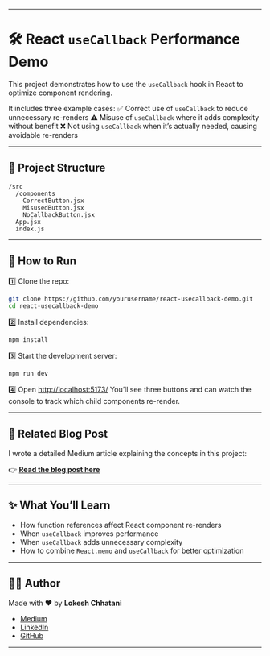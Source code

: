 
---

# 🛠 React `useCallback` Performance Demo

This project demonstrates how to use the `useCallback` hook in React to optimize component rendering.

It includes three example cases:
✅ Correct use of `useCallback` to reduce unnecessary re-renders
⚠ Misuse of `useCallback` where it adds complexity without benefit
❌ Not using `useCallback` when it’s actually needed, causing avoidable re-renders

---

## 📂 Project Structure

```
/src
  /components
    CorrectButton.jsx
    MisusedButton.jsx
    NoCallbackButton.jsx
  App.jsx
  index.js
```

---

## 🚀 How to Run

1️⃣ Clone the repo:

```bash
git clone https://github.com/yourusername/react-usecallback-demo.git
cd react-usecallback-demo
```

2️⃣ Install dependencies:

```bash
npm install
```

3️⃣ Start the development server:

```bash
npm run dev
```

4️⃣ Open [http://localhost:5173/](http://localhost:5173/)
You’ll see three buttons and can watch the console to track which child components re-render.

---

## 📖 Related Blog Post

I wrote a detailed Medium article explaining the concepts in this project:

👉 **[Read the blog post here](https://medium.com/@lavkeshchhatani/automating-node-js-deployment-with-gitlab-ci-cd-d7d9b2982a57)**



---

## ✨ What You’ll Learn

* How function references affect React component re-renders
* When `useCallback` improves performance
* When `useCallback` adds unnecessary complexity
* How to combine `React.memo` and `useCallback` for better optimization

---

## 🧑‍💻 Author

Made with ❤️ by **Lokesh Chhatani**

* [Medium](https://medium.com/@lavkeshchhatani)
* [LinkedIn](https://www.linkedin.com/in/lokesh-chhatani-3671801b3/)
* [GitHub](https://github.com/lokesh903)

---
